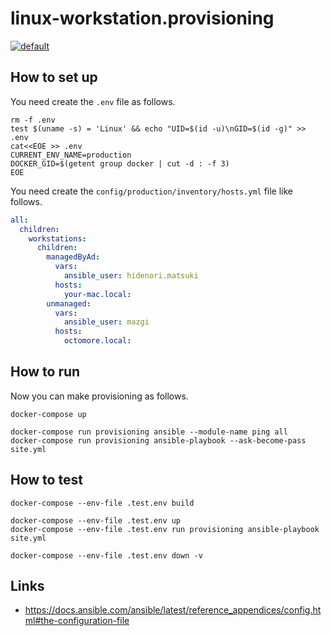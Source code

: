 # linux-workstation.provisioning

[![default](https://github.com/mazgi/linux-workstation.provisioning/workflows/default/badge.svg)](https://github.com/mazgi/linux-workstation.provisioning/actions?query=workflow%3Adefault)

## How to set up

You need create the `.env` file as follows.

```shellsession
rm -f .env
test $(uname -s) = 'Linux' && echo "UID=$(id -u)\nGID=$(id -g)" >> .env
cat<<EOE >> .env
CURRENT_ENV_NAME=production
DOCKER_GID=$(getent group docker | cut -d : -f 3)
EOE
```

You need create the `config/production/inventory/hosts.yml` file like follows.

```yaml
all:
  children:
    workstations:
      children:
        managedByAd:
          vars:
            ansible_user: hidenori.matsuki
          hosts:
            your-mac.local:
        unmanaged:
          vars:
            ansible_user: mazgi
          hosts:
            octomore.local:
```

## How to run

Now you can make provisioning as follows.

```shellsession
docker-compose up
```

```shellsession
docker-compose run provisioning ansible --module-name ping all
docker-compose run provisioning ansible-playbook --ask-become-pass site.yml
```

## How to test

```shellsession
docker-compose --env-file .test.env build
```

```shellsession
docker-compose --env-file .test.env up
docker-compose --env-file .test.env run provisioning ansible-playbook site.yml
```

```shellsession
docker-compose --env-file .test.env down -v
```

## Links

- https://docs.ansible.com/ansible/latest/reference_appendices/config.html#the-configuration-file
